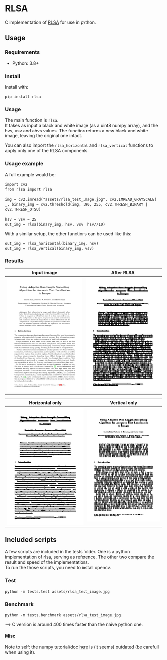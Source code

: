 # RLSA
C implementation of [RLSA](https://users.iit.demokritos.gr/~bgat/RLSA_values.pdf) for use in python.

## Usage
### Requirements
- Python: 3.8+

### Install
Install with:
```
pip install rlsa
```

### Usage
The main function is `rlsa`.\
It takes as input a black and white image (as a uint8 numpy array), and the hvs, vsv and ahvs values.
The function returns a new black and white image, leaving the original one intact.

You can also import the `rlsa_horizontal` and `rlsa_vertical` functions to apply only one of the RLSA components.

### Usage example
A full example would be:
```
import cv2
from rlsa import rlsa

img = cv2.imread("assets/rlsa_test_image.jpg", cv2.IMREAD_GRAYSCALE)
_, binary_img = cv2.threshold(img, 190, 255, cv2.THRESH_BINARY | cv2.THRESH_OTSU)

hsv = vsv = 25
out_img = rlsa(binary_img, hsv, vsv, hsv//10)
```

With a similar setup, the other functions can be used like this:
```
out_img = rlsa_horizontal(binary_img, hsv)
out_img = rlsa_vertical(binary_img, vsv)
```

### Results
| Input image | After RLSA |
|    :---:      |     :---:     |
| ![Input](/assets/rlsa_test_image.jpg?raw "Output sample") | ![Output](/assets/rlsa_out.jpg?raw "Output sample") |

| Horizontal only | Vertical only |
|    :---:      |     :---:     |
| ![Horizontal](/assets/rlsa_out_hor_only.jpg?raw "Horizontal output sample") | ![Vertical](/assets/rlsa_out_vert_only.jpg?raw "Vertical output sample") |


## Included scripts

A few scripts are included in the tests folder. One is a python implementation of rlsa, serving as reference. The other two compare the result and speed of the implementations.\
To run the those scripts, you need to install opencv.

### Test
```
python -m tests.test assets/rlsa_test_image.jpg
```

### Benchmark
```
python -m tests.benchmark assets/rlsa_test_image.jpg
```
--> C version is around 400 times faster than the naive python one.



#### Misc
Note to self: the numpy tutorial/doc [here](https://numpy.org/doc/stable/user/c-info.how-to-extend.html) is (it seems) outdated (be carefull when using it).
